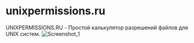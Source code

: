 # unixpermissions.ru
UNIXPERMISSIONS.RU - Простой калькулятор разрешений файлов для UNIX систем.
![Screenshot_1](https://user-images.githubusercontent.com/93768067/200084575-32c1ace7-5419-4414-8e79-5140de7217e3.png)
